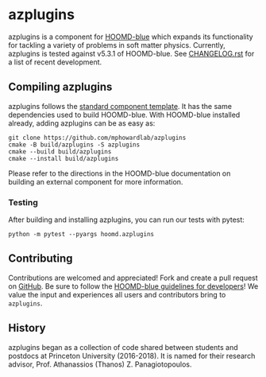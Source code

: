 # azplugins

azplugins is a component for [HOOMD-blue][1] which expands its functionality for
tackling a variety of problems in soft matter physics. Currently, azplugins is
tested against v5.3.1 of HOOMD-blue. See [CHANGELOG.rst](CHANGELOG.rst) for a
list of recent development.

## Compiling azplugins

azplugins follows the [standard component template][2]. It has the same
dependencies used to build HOOMD-blue. With HOOMD-blue installed already, adding
azplugins can be as easy as:

```
git clone https://github.com/mphowardlab/azplugins
cmake -B build/azplugins -S azplugins
cmake --build build/azplugins
cmake --install build/azplugins
```

Please refer to the directions in the HOOMD-blue documentation on building an
external component for more information.

### Testing

After building and installing azplugins, you can run our tests with pytest:

```
python -m pytest --pyargs hoomd.azplugins
```

## Contributing

Contributions are welcomed and appreciated! Fork and create a pull request on
[GitHub][3]. Be sure to follow the [HOOMD-blue guidelines for developers][4]! We
value the input and experiences all users and contributors bring to `azplugins`.

## History

azplugins began as a collection of code shared between students and postdocs at
Princeton University (2016-2018). It is named for their research advisor, Prof.
Athanassios (Thanos) Z. Panagiotopoulos.

[1]: http://glotzerlab.engin.umich.edu/hoomd-blue
[2]: https://hoomd-blue.readthedocs.io/en/latest/components.html
[3]: https://github.com/mphowardlab/azplugins
[4]: https://hoomd-blue.readthedocs.io/en/latest/developers.html
